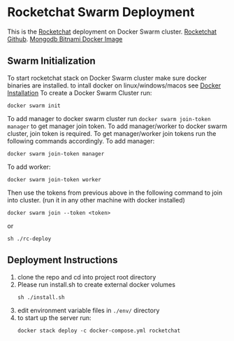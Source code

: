 # Rocketchat Swarm Deployment

This is the [Rocketchat](https://rocket.chat/) deployment on Docker Swarm cluster.
[Rocketchat Github](https://github.com/RocketChat/Rocket.Chat).
[Mongodb Bitnami Docker Image](https://hub.docker.com/r/bitnami/mongodb)
## Swarm Initialization

To start rocketchat stack on Docker Swarm cluster make sure docker binaries are installed. to intall docker on linux/windows/macos see [Docker Installation](https://docs.docker.com/engine/install)
To create a Docker Swarm Cluster run:
```
docker swarm init
```
To add manager to docker swarm cluster run 
```docker swarm join-token manager```
to get manager join token.
To add manager/worker to docker swarm cluster, join token is required. To get manager/worker join tokens run the following commands accordingly.
To add manager:
```
docker swarm join-token manager
```
To add worker:
```
docker swarm join-token worker
```
Then use the tokens from previous above in the following command to join into cluster. (run it in any other machine with docker installed)
```
docker swarm join --token <token>
```
or
```
sh ./rc-deploy
```

## Deployment Instructions

1. clone the repo and cd into project root directory
2. Please run install.sh to create external docker volumes
   ```
   sh ./install.sh
   ```
3. edit environment variable files in `./env/` directory
4. to start up the server run:
   ```
   docker stack deploy -c docker-compose.yml rocketchat
   ```
